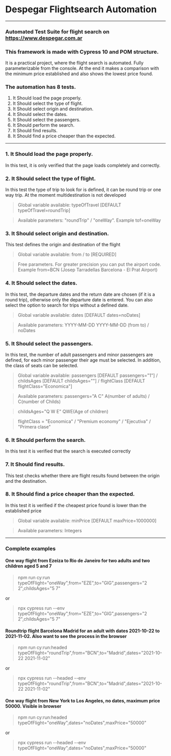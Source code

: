 # Despegar Flightsearch Automation
***
### Automated Test Suite for flight search on https://www.despegar.com.ar
### This framework is made with Cypress 10 and POM structure.


It is a practical project, where the flight search is automated. Fully parameterizable from the console.
At the end it makes a comparison with the minimum price established and also shows the lowest price found.

###  The automation has 8 tests.
1. It Should load the page properly.
2. It Should select the type of flight.
3. It Should select origin and destination.
4. It Should select the dates.
5. It Should select the passengers.
6. It Should perform the search.
7. It Should find results.
8. It Should find a price cheaper than the expected.

***

### 1. It Should load the page properly.
In this test, it is only verified that the page loads completely and correctly.

### 2. It Should select the type of flight.
In this test the type of trip to look for is defined, it can be round trip or one way trip.
At the moment multidestination is not developed
>Global variable available:  typeOfTravel [DEFAULT typeOfTravel=roundTrip]

> Available parameters: "roundTrip" / "oneWay".    Example tof=oneWay

### 3. It Should select origin and destination.
This test defines the origin and destination of the flight
>Global variable available: from / to [REQUIRED]

> Free parameters. For greater precision you can put the airport code.   Example from=BCN (Josep Tarradellas Barcelona - El Prat Airport)

### 4. It Should select the dates.
In this test, the departure dates and the return date are chosen (if it is a round trip), otherwise only the departure date is entered. You can also select the option to search for trips without a defined date.
>Global variable available: dates [DEFAULT dates=noDates]

> Available parameters: YYYY-MM-DD YYYY-MM-DD (from to) / noDates

### 5. It Should select the passengers.
In this test, the number of adult passengers and minor passengers are defined, for each minor passenger their age must be selected. In addition, the class of seats can be selected.
>Global variable available: passengers [DEFAULT passengers="1"] / childsAges [DEFAULT childsAges=""]  /  flightClass [DEFAULT flightClass="Economica"]

> Available parameters: passengers="A C" A(number of adults) / C(number of Childs)

> childsAges="Q W E" QWE(Age of children)

> flightClass = "Economica" / "Premium economy" / "Ejecutiva" / "Primera clase"


### 6. It Should perform the search.
In this test it is verified that the search is executed correctly

### 7. It Should find results.
This test checks whether there are flight results found between the origin and the destination.

### 8. It Should find a price cheaper than the expected.
In this test it is verified if the cheapest price found is lower than the established price
>Global variable available: minPrice [DEFAULT maxPrice=1000000]

> Available parameters: Integers


***


### Complete examples
#### One way flight from Ezeiza to Rio de Janeiro for two adults and two children aged 5 and 7
> npm run cy:run typeOfFlight="oneWay",from="EZE",to="GIG",passengers="2 2",childsAges="5 7"

or

> npx cypress run --env typeOfFlight="oneWay",from="EZE",to="GIG",passengers="2 2",childsAges="5 7"

#### Roundtrip flight Barcelona Madrid for an adult with dates 2021-10-22 to 2021-11-02. Also want to see the process in the browser
> npm run cy:run:headed typeOfFlight="roundTrip",from="BCN",to="Madrid",dates="2021-10-22 2021-11-02"

or

> npx cypress run --headed --env typeOfFlight="roundTrip",from="BCN",to="Madrid",dates="2021-10-22 2021-11-02"

#### One way flight from New York to Los Angeles, no dates, maximum price 50000. Visible in browser
> npm run cy:run:headed typeOfFlight="oneWay",dates="noDates",maxPrice="50000"

or

> npx cypress run --headed --env typeOfFlight="oneWay",dates="noDates",maxPrice="50000"
